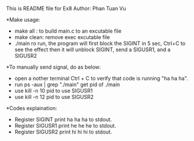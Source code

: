 This is README file for Ex8
Author: Phan Tuan Vu

*Make usage:
- make all : to build main.c to an excutable file
- make clean: remove exec excutable file 
- ./main ro run, the program will first block the SIGINT in 5 sec, Ctrl+C to see the effect
then it will unblock SIGINT, send a SIGUSR1, and a SIGUSR2

*To manually send signal, do as below:
- open a nother terminal Ctrl + C to verify that code is running "ha ha ha".
- run ps -aux | grep "./main" get pid of ./main
- use kill -n 10 pid to use SIGUSR1
- use kill -n 12 pid to use SIGUSR2

*Codes explaination:
  - Register SIGINT print ha ha ha to stdout.
  - Register SIGUSR1 print he he he to stdout.
  - Register SIGUSR2 print hi hi hi to stdout.
